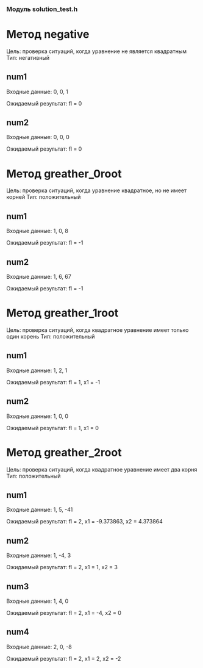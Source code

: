 ### Модуль solution_test.h 
# Метод negative
Цель: проверка ситуаций, когда уравнение не является квадратным
Тип: негативный
## num1
Входные данные: 0, 0, 1

Ожидаемый результат: fl = 0
## num2
Входные данные: 0, 0, 0

Ожидаемый результат: fl = 0
# Метод greather_0root
Цель: проверка ситуаций, когда уравнение квадратное, но не имеет корней
Тип: положительный
## num1
Входные данные: 1, 0, 8

Ожидаемый результат: fl = -1
## num2
Входные данные: 1, 6, 67

Ожидаемый результат: fl = -1
# Метод greather_1root
Цель: проверка ситуаций, когда квадратное уравнение имеет только один корень
Тип: положительный
## num1
Входные данные: 1, 2, 1

Ожидаемый результат: fl = 1, x1 = -1
## num2
Входные данные: 1, 0, 0

Ожидаемый результат: fl = 1, x1 = 0
# Метод greather_2root
Цель: проверка ситуаций, когда квадратное уравнение имеет два корня
Тип: положительный
## num1
Входные данные: 1, 5, -41

Ожидаемый результат: fl = 2, x1 = -9.373863, x2 = 4.373864
## num2
Входные данные: 1, -4, 3

Ожидаемый результат: fl = 2, x1 = 1, x2 = 3
## num3
Входные данные: 1, 4, 0

Ожидаемый результат: fl = 2, x1 = -4, x2 = 0
## num4
Входные данные: 2, 0, -8

Ожидаемый результат: fl = 2, x1 = 2, x2 = -2
